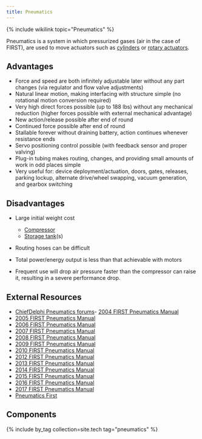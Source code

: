 ```yaml
---
title: Pneumatics
---
```


{% include wikilink topic="Pneumatics" %}

Pneumatics is a system in which pressurized gases (air in the case of FIRST), are used to move actuators such as [cylinders](Cylinder "Cylinder") or [rotary actuators](rotary-actuator "Rotary actuator").

## Advantages

- Force and speed are both infinitely adjustable later without any part changes (via regulator and flow valve adjustments)
- Natural linear motion, making interfacing with structure simple (no rotational motion conversion required)
- Very high direct forces possible (up to 188 lbs) without any mechanical reduction (higher forces possible with external mechanical advantage)
- New action/release possible after end of round
- Continued force possible after end of round
- Stallable forever without draining battery, action continues whenever resistance ends
- Servo positioning control possible (with feedback sensor and proper valving)
- Plug-in tubing makes routing, changes, and providing small amounts of work in odd places simple
- Very useful for: device deployment/actuation, doors, gates, releases, parking lockup, alternate drive/wheel swapping, vacuum generation, and gearbox switching

## Disadvantages

- Large initial weight cost 

  - [Compressor](compressor "Compressor")
  - [Storage tank](storage-tank "Storage tank")(s)

- Routing hoses can be difficult
- Total power/energy output is less than that achievable with motors
- Frequent use will drop air pressure faster than the compressor can raise it, resulting in a severe performance drop.

## External Resources

- [ChiefDelphi Pneumatics forums](http://www.chiefdelphi.com/forums/forumdisplay.php?f=54 "http://www.chiefdelphi.com/forums/forumdisplay.php?f=54")- [2004 FIRST Pneumatics Manual](https://web.archive.org/web/20040602123029/http://www2.usfirst.org:80/2004comp/2004_FIRST_Pneumatics_Manual.pdf "https://web.archive.org/web/20040602123029/http://www2.usfirst.org:80/2004comp/2004_FIRST_Pneumatics_Manual.pdf")
- [2005 FIRST Pneumatics Manual](https://web.archive.org/web/20050520064600/http://www2.usfirst.org:80/2005comp/Manuals/2005PneumaticsManual.pdf "https://web.archive.org/web/20050520064600/http://www2.usfirst.org:80/2005comp/Manuals/2005PneumaticsManual.pdf")
- [2006 FIRST Pneumatics Manual](https://web.archive.org/web/20061222141520/http://www2.usfirst.org/2006comp/other/2006_FIRST_Pneumatics_Manual.pdf "https://web.archive.org/web/20061222141520/http://www2.usfirst.org/2006comp/other/2006_FIRST_Pneumatics_Manual.pdf")
- [2007 FIRST Pneumatics Manual](https://web.archive.org/web/20070123225903/http://www2.usfirst.org:80/2007comp/other/2007%20FRC%20Pneumatics%20Manual.pdf "https://web.archive.org/web/20070123225903/http://www2.usfirst.org:80/2007comp/other/2007%20FRC%20Pneumatics%20Manual.pdf")
- [2008 FIRST Pneumatics Manual](https://web.archive.org/web/20080920192340/http://usfirst.org:80/uploadedFiles/Community/FRC/FRC_Documents_and_Updates/2008_Assets/Manual/2008_Pneumatics_Manual.pdf "https://web.archive.org/web/20080920192340/http://usfirst.org:80/uploadedFiles/Community/FRC/FRC_Documents_and_Updates/2008_Assets/Manual/2008_Pneumatics_Manual.pdf")
- [2009 FIRST Pneumatics Manual](https://web.archive.org/web/20100616131901/http://usfirst.org/uploadedFiles/2009%20Pneumatics%20Manual%20Rev%20B.pdf "https://web.archive.org/web/20100616131901/http://usfirst.org/uploadedFiles/2009%20Pneumatics%20Manual%20Rev%20B.pdf")
- [2010 FIRST Pneumatics Manual](https://web.archive.org/web/20100214182723/http://www.usfirst.org:80/uploadedFiles/Community/FRC/Game_and_Season__Info/2010_Assets/2010%20Pneumatics%20Manual%20Rev%20-.pdf "https://web.archive.org/web/20100214182723/http://www.usfirst.org:80/uploadedFiles/Community/FRC/Game_and_Season__Info/2010_Assets/2010%20Pneumatics%20Manual%20Rev%20-.pdf")
- [2012 FIRST Pneumatics Manual](https://web.archive.org/web/20120227175042/http://www.usfirst.org:80/sites/default/files/uploadedFiles/Robotics_Programs/FRC/Game_and_Season__Info/2012_Assets/2012%20FIRST%20Robotics%20Competition%20Pneumatics%20Manual.pdf "https://web.archive.org/web/20120227175042/http://www.usfirst.org:80/sites/default/files/uploadedFiles/Robotics_Programs/FRC/Game_and_Season__Info/2012_Assets/2012%20FIRST%20Robotics%20Competition%20Pneumatics%20Manual.pdf")
- [2013 FIRST Pneumatics Manual](https://web.archive.org/web/20131126054223/http://www.usfirst.org:80/sites/default/files/uploadedFiles/Robotics_Programs/FRC/Game_and_Season__Info/2013/2013FRCPneumaticsInfo_RevC.pdf "https://web.archive.org/web/20131126054223/http://www.usfirst.org:80/sites/default/files/uploadedFiles/Robotics_Programs/FRC/Game_and_Season__Info/2013/2013FRCPneumaticsInfo_RevC.pdf")
- [2014 FIRST Pneumatics Manual](https://web.archive.org/web/20140707044947/http://www3.usfirst.org/sites/default/files/uploadedImages/Robotics_Programs/FRC/Game_and_Season__Info/2014/2014FRCPneumaticsManual.pdf "https://web.archive.org/web/20140707044947/http://www3.usfirst.org/sites/default/files/uploadedImages/Robotics_Programs/FRC/Game_and_Season__Info/2014/2014FRCPneumaticsManual.pdf")
- [2015 FIRST Pneumatics Manual](https://web.archive.org/web/20150328044414/https://rps01.usfirst.org/frc/manual/2015/2015FRCPneumaticsManual.pdf "https://web.archive.org/web/20150328044414/https://rps01.usfirst.org/frc/manual/2015/2015FRCPneumaticsManual.pdf")
- [2016 FIRST Pneumatics Manual](https://web.archive.org/web/20160927181538/https://firstfrc.blob.core.windows.net/frc2016manuals/2016-PneumaticsManual.pdf "https://web.archive.org/web/20160927181538/https://firstfrc.blob.core.windows.net/frc2016manuals/2016-PneumaticsManual.pdf")
- [2017 FIRST Pneumatics Manual](https://web.archive.org/web/20171017040024/https://firstfrc.blob.core.windows.net/frc2017/pneumatics-manual.pdf "https://web.archive.org/web/20171017040024/https://firstfrc.blob.core.windows.net/frc2017/pneumatics-manual.pdf")
- [Pneumatics First](https://web.archive.org/web/20110923032751/http://www.pneumaticsfirst.org/ "https://web.archive.org/web/20110923032751/http://www.pneumaticsfirst.org/")

## Components

{% include by_tag collection=site.tech tag="pneumatics" %}

